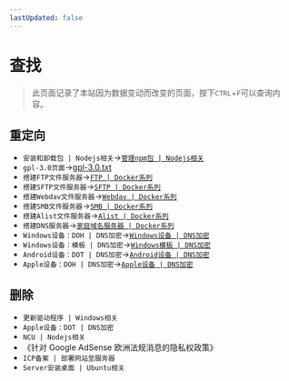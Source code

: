 ```yaml
---
lastUpdated: false
---
```


# 查找

> 此页面记录了本站因为数据变动而改变的页面，按下```CTRL```+```F```可以查询内容。

## 重定向

- ```安装和卸载包 | Nodejs相关```->[```管理npm包 | Nodejs相关```](/Nodejs/管理npm包)
- ```gpl-3.0页面```->[gpl-3.0.txt](/gpl-3.0.txt)
- ```搭建FTP文件服务器```->[```FTP | Docker系列```](/DockerSeries/FTP)
- ```搭建SFTP文件服务器```->[```SFTP | Docker系列```](/DockerSeries/SFTP)
- ```搭建Webdav文件服务器```->[```Webdav | Docker系列```](/DockerSeries/Webdav)
- ```搭建SMB文件服务器```->[```SMB | Docker系列```](/DockerSeries/SMB)
- ```搭建Alist文件服务器```->[```Alist | Docker系列```](/DockerSeries/Alist)
- ```搭建DNS服务器```->[```家庭域名服务器 | Docker系列```](/DockerSeries/AdGuardHome)
- ```Windows设备：DOH | DNS加密```->[```Windows设备 | DNS加密```](/DNSEncryption/Windows设备)
- ```Windows设备：模板 | DNS加密```->[```Windows模板 | DNS加密```](/DNSEncryption/Windows模板)
- ```Android设备：DOT | DNS加密```->[```Android设备 | DNS加密```](/DNSEncryption/Android设备)
- ```Apple设备：DOH | DNS加密```->[```Apple设备 | DNS加密```](/DNSEncryption/Apple设备)

## 删除

- ```更新驱动程序 | Windows相关```
- ```Apple设备：DOT | DNS加密```
- ```NCU | Nodejs相关```
- 《针对 Google AdSense 欧洲法规消息的隐私权政策》
- ```ICP备案 | 部署网站至服务器```
- ```Server安装桌面 | Ubuntu相关```